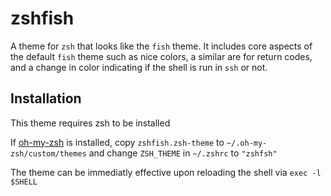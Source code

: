 # zshfish
A theme for `zsh` that looks like the `fish` theme. It includes core aspects of the default `fish` theme such as nice colors, a similar are for return codes, and a change in color indicating if the shell is run in `ssh` or not.

## Installation
This theme requires zsh to be installed

If [oh-my-zsh](https://github.com/ohmyzsh/ohmyzsh) is installed, copy `zshfish.zsh-theme` to `~/.oh-my-zsh/custom/themes` and change `ZSH_THEME` in `~/.zshrc` to `"zshfsh"`

The theme can be immediatly effective upon reloading the shell via `exec -l $SHELL`
